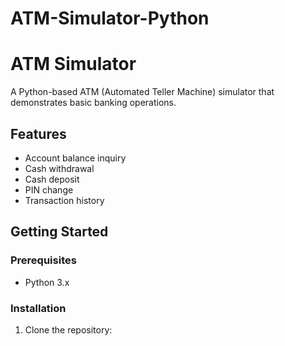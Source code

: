# ATM-Simulator-Python
# ATM Simulator

A Python-based ATM (Automated Teller Machine) simulator that demonstrates basic banking operations.

## Features

- Account balance inquiry
- Cash withdrawal
- Cash deposit
- PIN change
- Transaction history

## Getting Started

### Prerequisites

- Python 3.x

### Installation

1. Clone the repository:
